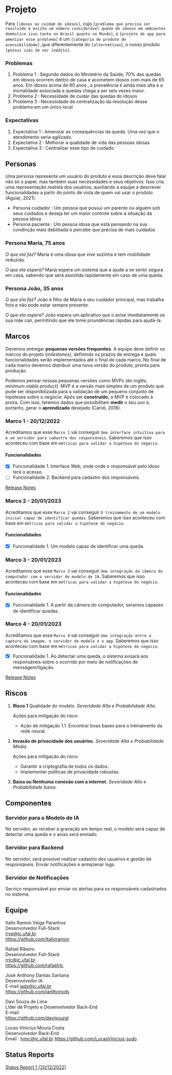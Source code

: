 # Projeto

Para `[idosos ou cuidam de idosos]`, cujo `[problema que precisa ser resolvido é existe um número considerável queda de idosos em ambientes doméstico isso tanto no Brasil quanto no Mundo]`, o `[projeto de app para amenizar esse problema]` é um `[categoria do produto de acessibilidade],`que diferentemente do `[alternativas`], o nosso produto `[possui viés de ser inédito]`.

### Problemas

1) Problema 1 : Segundo dados do Ministério da Saúde,  70% das quedas em idosos ocorrem dentro de casa e acometem idosos com mais de 65 anos. Em idosos acima de 80 anos , a prevalência é ainda mais alta e a mortalidade associada a quedas chega a ser seis vezes maior.
2) Problema 2 : Necessidade de cuidar das quedas do idosos
3) Problema 3 : Necessidade de centralização da resolução desse problema em um único local

### Expectativas

1) Expectativa 1 : Amenizar as consequências da queda. Uma vez que o atendimento seria agilizado.
2) Expectativa 2 : Melhorar a qualidade de vida das pessoas idosas
3) Expectativa 3 : Centralizar esse tipo de cuidado

## Personas

Uma persona representa um usuário do produto e essa descrição deve falar não só o papel, mas também suas necessidades e seus objetivos. Isso cria uma representação realista dos usuários, auxiliando a equipe a descrever funcionalidades a partir do ponto de vista de quem vai usar o produto (Aguiar, 2021).

- Persona cuidador : Um pessoa que possui um parente ou alguém sob seus cuidados e deseja ter um maior controle sobre a situação da pessoa idosa 
- Persona paciente : Um pessoa idosa que está pensando na sua condinção mais debilitada e percebe que precisa de mais cuidados 

### Persona Maria, 75 anos

*O que ela faz?*
Maria é uma idosa que vive sozinha e tem mobilidade reduzida.

*O que ela espera?*
Maria espera um sistema que a ajude a se sentir segura em casa, sabendo que será assistida rapidamente em caso de uma queda.

### Persona João, 35 anos

*O que ela faz?*
João é filho de Maria e seu cuidador principal, mas trabalha fora e não pode estar sempre presente.

*O que ela espera?*
João espera um aplicativo que o avise imediatamente se sua mãe cair, permitindo que ele tome providências rápidas para ajudá-la.

## Marcos

Devemos entregar **pequenas versões frequentes**. A equipe deve definir os marcos do projeto (*milestones)*, definindo os prazos de entrega e quais funcionalidades serão implementados até o final de cada marco. No final de cada marco devemos distribuir uma nova versão do produto, pronta para produção.

Podemos pensar nessas pequenas versões como MVPs (do inglês, *minimum viable product*). MVP é a versão mais simples de um produto que pode ser disponibilizada para a validação de um pequeno conjunto de hipóteses sobre o negócio. Após ser **construído,** o MVP é colocado à prova. Com isso, teremos dados que possibilitam **medir** o seu uso e, portanto, gerar o **aprendizado** desejado (Caroli, 2018).

### Marco 1 - 20/12/2022

Acreditamos que esse `Marco 1` vai conseguir `Uma interface intuitiva para e um servidor para cadastro dos responsáveis`.  Saberemos que isso aconteceu com base em `métricas para validar a hipótese do negócio`.

#### Funcionalidades

- [x] Funcionalidade 1. Interface Web, onde onde o responsável pelo idoso terá o acesso.
- [ ] Funcionalidade 2. Backend para cadastro dos responsáveis.

[Release Notes ](release_notes_1.md)

### Marco 2 - 20/01/2023

Acreditamos que esse `Marco 2` vai conseguir `O treinamento de um modelo inicial capaz de identificar quedas`. Saberemos que isso aconteceu com base em `métricas para validar a hipótese do negócio`.

#### Funcionalidades

- [x] Funcionalidade 1. Um modelo capaz de identificar uma queda.

### Marco 3 - 20/01/2023

Acreditamos que esse `Marco 3` vai conseguir `Uma integração da câmera do computador com o servidor do modelo de IA`. Saberemos que isso aconteceu com base em `métricas para validar a hipótese do negócio`.

#### Funcionalidades

- [x] Funcionalidade 1. A partir da câmera do computador, seramos capazes de identificar quedas.


### Marco 4 - 20/01/2023

Acreditamos que esse `Marco 4` vai conseguir `Uma integração entre a captura da imagem, o servidor do modelo e o app`. Saberemos que isso aconteceu com base em `métricas para validar a hipótese do negócio`.

- [x] Funcionalidade 1. Ao detectar uma queda, o sistema avisará aos responsáveis sobre o ocorrido por meio de notificações de mensagem/ligação.


[Release Notes ](release_notes_1.md)

## Riscos

1. **Risco 1** Qualidade do modelo. *Severidade Alta e Probabilidade Alta*.

   Ações para mitigação do risco:

   * Ação de mitigação 1.1. Encontrar boas bases para o treinamento da rede neural.

2. **Invasão de privacidade dos usuários.** *Severidade Alta e Probabilidade Média*.

   Ações para mitigação do risco:

   * Garantir a criptografia de todos os dados.
   * Implementar políticas de privacidade robustas.

3. **Baixa ou Nenhuma conexão com a internet.** *Severidade Alto e Probabilidade baixa*.


## Componentes

### Servidor para o Modelo de IA
No servidor, ao receber a gravação em tempo real, o modelo será capaz de detectar uma queda e o aviso será enviado.

### Servidor para Backend
No servidor, será possível realizar cadastro dos usuários e gestão de responsáveis. Enviar notificações e armazenar logs.

### Servidor de Notificações
Serviço responsável por enviar os alertas para os responsáveis cadastrados no sistema.


## Equipe

Itallo Ramon Veiga Paranhos <br />
Desenvolvedor Full-Stack <br />
irvp@ic.ufal.br <br />
https://github.com/italloramon

Rafael Ribeiro <br />
Desenvolvedor Full-Stack <br />
rrlc@ic.ufal.br <br />
https://github.com/rafaelrlc

José Anthony Dantas Santana <br />
Desenvolvedor IA <br />
E-mail  jads@ic.ufal.br<br />
https://github.com/janthonyds

Davi Souza de Lima<br/>
Líder de Projeto e Desenvolvedor Back-End<br />
E-mail <br />
https://github.com/davisouzal

Lucas Vinicius Moura Costa <br/>
Desenvolvedor Back-End <br/>
Email : lvmc@ic.ufal.br
https://github.com/LucasVinicius-sudo

## Status Reports

[Status Report 1 (20/12/2022)](status_report_1.md)
